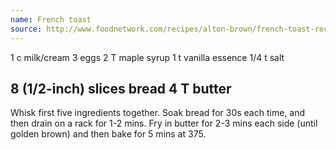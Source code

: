 ```yaml
---
name: French toast
source: http://www.foodnetwork.com/recipes/alton-brown/french-toast-recipe/index.html
---
```

1 c milk/cream
3 eggs
2 T maple syrup
1 t vanilla essence
1/4 t salt

8 (1/2-inch) slices bread
4 T butter
---
Whisk first five ingredients together.  Soak bread for 30s each time, and then drain on a rack for 1-2 mins.  Fry in butter for 2-3 mins each side (until golden brown) and then bake for 5 mins at 375.

